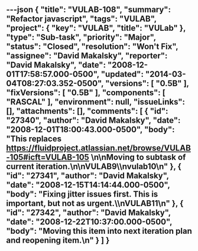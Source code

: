 ---json
{
  "title": "VULAB-108",
  "summary": "Refactor javascript",
  "tags": "VULAB",
  "project": {
    "key": "VULAB",
    "title": "VULab"
  },
  "type": "Sub-task",
  "priority": "Major",
  "status": "Closed",
  "resolution": "Won't Fix",
  "assignee": "David Makalsky",
  "reporter": "David Makalsky",
  "date": "2008-12-01T17:58:57.000-0500",
  "updated": "2014-03-04T08:27:03.352-0500",
  "versions": [
    "0.5B"
  ],
  "fixVersions": [
    "0.5B"
  ],
  "components": [
    "RASCAL"
  ],
  "environment": null,
  "issueLinks": [],
  "attachments": [],
  "comments": [
    {
      "id": "27340",
      "author": "David Makalsky",
      "date": "2008-12-01T18:00:43.000-0500",
      "body": "This replaces <https://fluidproject.atlassian.net/browse/VULAB-105#icft=VULAB-105>&#x20;\n\nMoving to subtask of current iteration.\n\nVULAB9\\\nvulab10\n"
    },
    {
      "id": "27341",
      "author": "David Makalsky",
      "date": "2008-12-15T14:14:44.000-0500",
      "body": "Fixing jitter issues first.  This is important, but not as urgent.\\\nVULAB11\n"
    },
    {
      "id": "27342",
      "author": "David Makalsky",
      "date": "2008-12-22T10:37:00.000-0500",
      "body": "Moving this item into next iteration plan and reopening item.\n"
    }
  ]
}
---

        
